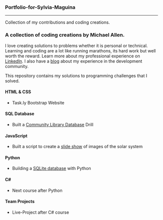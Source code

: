 ### Portfolio-for-Sylvia-Maguina
*** 
Collection of my contributions and coding creations.

### A collection of coding creations by Michael Allen.

I love creating solutions to problems whether it is personal or technical. Learning and coding are a lot like running marathons, its hard work but well worth the reward. Learn more about my professional experience on [LinkedIn](https://www.linkedin.com/in/sylviamaguina). I also have a [blog](http://codepen.io/SMaguina/posts/) about my experience in the development community.

This repository contains my solutions to programming challenges that I solved.

#### HTML & CSS
* Task.ly Bootstrap Website 

#### SQL Database
* Built a [Community Library Database]() Drill

#### JavaScript
* Built a script to create a [slide show]() of images of the solar system

#### Python
* Building a [SQLite database]() with Python

#### C\# 
* Next course after Python

#### Team Projects
* Live-Project after C# course
